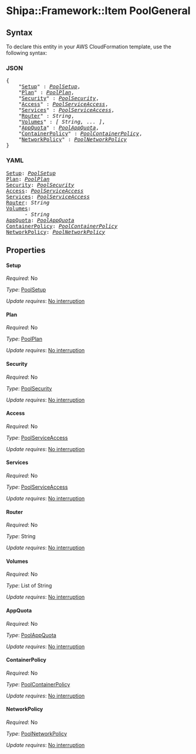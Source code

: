 # Shipa::Framework::Item PoolGeneral

## Syntax

To declare this entity in your AWS CloudFormation template, use the following syntax:

### JSON

<pre>
{
    "<a href="#setup" title="Setup">Setup</a>" : <i><a href="poolsetup.md">PoolSetup</a></i>,
    "<a href="#plan" title="Plan">Plan</a>" : <i><a href="poolplan.md">PoolPlan</a></i>,
    "<a href="#security" title="Security">Security</a>" : <i><a href="poolsecurity.md">PoolSecurity</a></i>,
    "<a href="#access" title="Access">Access</a>" : <i><a href="poolserviceaccess.md">PoolServiceAccess</a></i>,
    "<a href="#services" title="Services">Services</a>" : <i><a href="poolserviceaccess.md">PoolServiceAccess</a></i>,
    "<a href="#router" title="Router">Router</a>" : <i>String</i>,
    "<a href="#volumes" title="Volumes">Volumes</a>" : <i>[ String, ... ]</i>,
    "<a href="#appquota" title="AppQuota">AppQuota</a>" : <i><a href="poolappquota.md">PoolAppQuota</a></i>,
    "<a href="#containerpolicy" title="ContainerPolicy">ContainerPolicy</a>" : <i><a href="poolcontainerpolicy.md">PoolContainerPolicy</a></i>,
    "<a href="#networkpolicy" title="NetworkPolicy">NetworkPolicy</a>" : <i><a href="poolnetworkpolicy.md">PoolNetworkPolicy</a></i>
}
</pre>

### YAML

<pre>
<a href="#setup" title="Setup">Setup</a>: <i><a href="poolsetup.md">PoolSetup</a></i>
<a href="#plan" title="Plan">Plan</a>: <i><a href="poolplan.md">PoolPlan</a></i>
<a href="#security" title="Security">Security</a>: <i><a href="poolsecurity.md">PoolSecurity</a></i>
<a href="#access" title="Access">Access</a>: <i><a href="poolserviceaccess.md">PoolServiceAccess</a></i>
<a href="#services" title="Services">Services</a>: <i><a href="poolserviceaccess.md">PoolServiceAccess</a></i>
<a href="#router" title="Router">Router</a>: <i>String</i>
<a href="#volumes" title="Volumes">Volumes</a>: <i>
      - String</i>
<a href="#appquota" title="AppQuota">AppQuota</a>: <i><a href="poolappquota.md">PoolAppQuota</a></i>
<a href="#containerpolicy" title="ContainerPolicy">ContainerPolicy</a>: <i><a href="poolcontainerpolicy.md">PoolContainerPolicy</a></i>
<a href="#networkpolicy" title="NetworkPolicy">NetworkPolicy</a>: <i><a href="poolnetworkpolicy.md">PoolNetworkPolicy</a></i>
</pre>

## Properties

#### Setup

_Required_: No

_Type_: <a href="poolsetup.md">PoolSetup</a>

_Update requires_: [No interruption](https://docs.aws.amazon.com/AWSCloudFormation/latest/UserGuide/using-cfn-updating-stacks-update-behaviors.html#update-no-interrupt)

#### Plan

_Required_: No

_Type_: <a href="poolplan.md">PoolPlan</a>

_Update requires_: [No interruption](https://docs.aws.amazon.com/AWSCloudFormation/latest/UserGuide/using-cfn-updating-stacks-update-behaviors.html#update-no-interrupt)

#### Security

_Required_: No

_Type_: <a href="poolsecurity.md">PoolSecurity</a>

_Update requires_: [No interruption](https://docs.aws.amazon.com/AWSCloudFormation/latest/UserGuide/using-cfn-updating-stacks-update-behaviors.html#update-no-interrupt)

#### Access

_Required_: No

_Type_: <a href="poolserviceaccess.md">PoolServiceAccess</a>

_Update requires_: [No interruption](https://docs.aws.amazon.com/AWSCloudFormation/latest/UserGuide/using-cfn-updating-stacks-update-behaviors.html#update-no-interrupt)

#### Services

_Required_: No

_Type_: <a href="poolserviceaccess.md">PoolServiceAccess</a>

_Update requires_: [No interruption](https://docs.aws.amazon.com/AWSCloudFormation/latest/UserGuide/using-cfn-updating-stacks-update-behaviors.html#update-no-interrupt)

#### Router

_Required_: No

_Type_: String

_Update requires_: [No interruption](https://docs.aws.amazon.com/AWSCloudFormation/latest/UserGuide/using-cfn-updating-stacks-update-behaviors.html#update-no-interrupt)

#### Volumes

_Required_: No

_Type_: List of String

_Update requires_: [No interruption](https://docs.aws.amazon.com/AWSCloudFormation/latest/UserGuide/using-cfn-updating-stacks-update-behaviors.html#update-no-interrupt)

#### AppQuota

_Required_: No

_Type_: <a href="poolappquota.md">PoolAppQuota</a>

_Update requires_: [No interruption](https://docs.aws.amazon.com/AWSCloudFormation/latest/UserGuide/using-cfn-updating-stacks-update-behaviors.html#update-no-interrupt)

#### ContainerPolicy

_Required_: No

_Type_: <a href="poolcontainerpolicy.md">PoolContainerPolicy</a>

_Update requires_: [No interruption](https://docs.aws.amazon.com/AWSCloudFormation/latest/UserGuide/using-cfn-updating-stacks-update-behaviors.html#update-no-interrupt)

#### NetworkPolicy

_Required_: No

_Type_: <a href="poolnetworkpolicy.md">PoolNetworkPolicy</a>

_Update requires_: [No interruption](https://docs.aws.amazon.com/AWSCloudFormation/latest/UserGuide/using-cfn-updating-stacks-update-behaviors.html#update-no-interrupt)

